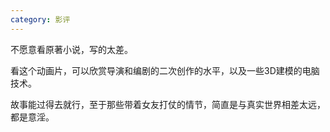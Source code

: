 ```yaml
---
category: 影评
---
```


不愿意看原著小说，写的太差。

看这个动画片，可以欣赏导演和编剧的二次创作的水平，以及一些3D建模的电脑技术。

故事能过得去就行，至于那些带着女友打仗的情节，简直是与真实世界相差太远，都是意淫。

